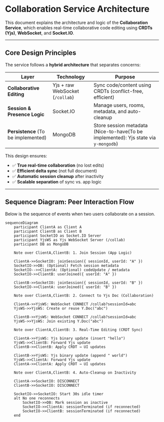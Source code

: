 # Collaboration Service Architecture

This document explains the architecture and logic of the **Collaboration Service**, which enables real-time collaborative code editing using **CRDTs (Yjs)**, **WebSocket**, and **Socket.IO**.

---

## Core Design Principles

The service follows a **hybrid architecture** that separates concerns:

| Layer | Technology | Purpose |
|------|-----------|--------|
| **Collaborative Editing** | Yjs + raw WebSocket (`/collab`) | Sync code/content using CRDTs (conflict-free, efficient) |
| **Session & Presence Logic** | Socket.IO | Manage users, rooms, metadata, and auto-cleanup |
| **Persistence** \(To be implemented) | MongoDB | Store session metadata (Nice-to-have(To be implemented): Yjs state via `y-mongodb`) |

This design ensures:
- ✅ **True real-time collaboration** (no lost edits)
- ✅ **Efficient delta sync** (not full document)
- ✅ **Automatic session cleanup** after inactivity
- ✅ **Scalable separation** of sync vs. app logic

---

## Sequence Diagram: Peer Interaction Flow

Below is the sequence of events when two users collaborate on a session.

```mermaid
sequenceDiagram
    participant ClientA as Client A
    participant ClientB as Client B
    participant SocketIO as Socket.IO Server
    participant YjsWS as Yjs WebSocket Server (/collab)
    participant DB as MongoDB

    Note over ClientA,ClientB: 1. Join Session (App Logic)

    ClientA->>SocketIO: joinSession({ sessionId, userId: "A" })
    SocketIO->>DB: (Optional) Fetch session metadata
    SocketIO-->>ClientA: (Optional) codeUpdate / metadata
    SocketIO->>ClientB: userJoined({ userId: "A" })

    ClientB->>SocketIO: joinSession({ sessionId, userId: "B" })
    SocketIO->>ClientA: userJoined({ userId: "B" })

    Note over ClientA,ClientB: 2. Connect to Yjs Doc (Collaboration)

    ClientA->>YjsWS: WebSocket CONNECT /collab?sessionId=abc
    YjsWS->>YjsWS: Create or reuse Y.Doc("abc")

    ClientB->>YjsWS: WebSocket CONNECT /collab?sessionId=abc
    YjsWS->>YjsWS: Join existing Y.Doc("abc")

    Note over ClientA,ClientB: 3. Real-Time Editing (CRDT Sync)

    ClientA->>YjsWS: Yjs binary update (insert "hello")
    YjsWS->>ClientB: Forward Yjs update
    ClientB->>ClientB: Apply CRDT → UI updates

    ClientB->>YjsWS: Yjs binary update (append " world")
    YjsWS->>ClientA: Forward Yjs update
    ClientA->>ClientA: Apply CRDT → UI updates

    Note over ClientA,ClientB: 4. Auto-Cleanup on Inactivity

    ClientA->>SocketIO: DISCONNECT
    ClientB->>SocketIO: DISCONNECT

    SocketIO->>SocketIO: Start 30s idle timer
    alt No one reconnects
        SocketIO->>DB: Mark session as inactive
        SocketIO->>ClientA: sessionTerminated (if reconnected)
        SocketIO->>ClientB: sessionTerminated (if reconnected)
    end